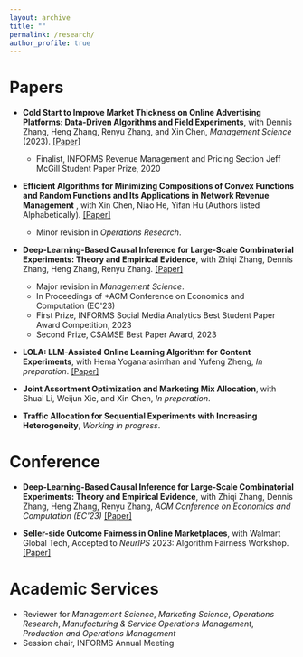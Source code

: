```yaml
---
layout: archive
title: ""
permalink: /research/
author_profile: true
---
```


# Papers
- **Cold Start to Improve Market Thickness on Online Advertising Platforms: Data-Driven Algorithms and Field Experiments**, with Dennis Zhang, Heng Zhang, Renyu Zhang, and Xin Chen, *Management Science* (2023). [[Paper]](https://pubsonline.informs.org/doi/full/10.1287/mnsc.2022.4550)
   -    Finalist, INFORMS Revenue Management and Pricing Section Jeff McGill Student Paper Prize, 2020
     
- **Efficient Algorithms for Minimizing Compositions of Convex Functions and Random Functions and Its Applications in Network Revenue Management** , with Xin Chen, Niao He, Yifan Hu (Authors listed Alphabetically). [[Paper]](https://papers.ssrn.com/sol3/papers.cfm?abstract_id=4099814)
   -  Minor revision in *Operations Research*.
     
- **Deep-Learning-Based Causal Inference for Large-Scale Combinatorial Experiments: Theory and Empirical Evidence**, with Zhiqi Zhang, Dennis Zhang, Heng Zhang, Renyu Zhang. [[Paper]](https://papers.ssrn.com/sol3/papers.cfm?abstract_id=4375327)
   -    Major revision in *Management Science*.
   -    In Proceedings of *ACM Conference on Economics and Computation (EC'23)
   -    First Prize, INFORMS Social Media Analytics Best Student Paper Award Competition, 2023
   -    Second Prize, CSAMSE Best Paper Award, 2023
   
- **LOLA: LLM-Assisted Online Learning Algorithm for Content Experiments**, with Hema Yoganarasimhan and Yufeng Zheng, *In preparation*. [[Paper]](https://papers.ssrn.com/sol3/papers.cfm?abstract_id=4851778)
  
- **Joint Assortment Optimization and Marketing Mix Allocation**, with Shuai Li, Weijun Xie, and Xin Chen, *In preparation*.

- **Traffic Allocation for Sequential Experiments with Increasing Heterogeneity**, *Working in progress*.

# Conference
- **Deep-Learning-Based Causal Inference for Large-Scale Combinatorial Experiments: Theory and Empirical Evidence**, with Zhiqi Zhang, Dennis Zhang, Heng Zhang, Renyu Zhang, *ACM Conference on Economics and Computation (EC'23)* [[Paper]](https://dl.acm.org/doi/10.1145/3580507.3597718)

- **Seller-side Outcome Fairness in Online Marketplaces**, with Walmart Global Tech, Accepted to *NeurIPS* 2023: Algorithm Fairness Workshop. [[Paper]](https://arxiv.org/abs/2312.03253)

  
<!--# Conference Talks
- Deep Learning Based Causal Inference for Large-Scale Combinatorial Experiments
   -    ACM EC, London. July 2023
   -    INFORMS RMP, London, UK. July 2023
   -    MSOM Conference, Montreal, CA. Jun. 2023
   -    POMS Annual Conference, Orlando, FL. May. 2023
   -    2022 Conference on Artificial Intelligence, Machine Learning, and Business Analytics, Harvard Business School. Dec. 2022
   -    INFORMS ISMS Conference, Online. Jun. 2022


- Efficient Algorithms for Minimizing Compositions of Convex Functions and Random Functions
   -    INFORMS Annual Meeting, Indianapolis, IN. Oct. 2022 
   -    MSOM SIG in SCM, Munich, Germany. Jun. 2022
   -    INFORMS RMP Spotlight Session, Online. Jun. 2022
   -    POMS Annual Conference, Online. May. 2022


- Cold Start to Improve Market Thickness
   -    MSOM SIG in Service Management, Munich, Germany. Jun. 2022
   -    INFORMS RMP Spotlight Session, Online. Jun. 2022
   -    MIW, Online. May. 2022
   -    POMS Annual Conference, Online. May. 2022
   -    Cornell ORIE Young Researcher Workshop, Ithaca, NY. Oct. 2021
   -    INFORMS Annual Meeting, Online. Oct. 2021
-->

# Academic Services
- Reviewer for *Management Science*, *Marketing Science*, *Operations Research*, *Manufacturing & Service Operations Management*, *Production and Operations Management*
- Session chair, INFORMS Annual Meeting



